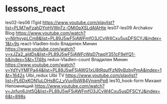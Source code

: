 # lessons_react
les02-les06         ITgid             https://www.youtube.com/playlist?list=PLM7wFzahDYnHVWnTz-OMi0pXSLdAlAHte
les07-les09         Archakov Blog     https://www.youtube.com/watch?v=NlrhyypLCm8&list=PL89J5wF5jAWFmfO3JCvW4Cxu5usDFSCYJ&index=1&t=9s
react-Vladlen-todo  Владилен Минин    https://www.youtube.com/watch?v=xJZa2_aldDs&list=PL89J5wF5jAWFcWqD7twpY351cF9eYQ1-b&index=5&t=1748s
redux-Vladlen-count Владилен Минин    https://www.youtube.com/watch?v=YdYyYMFPa44&list=PL89J5wF5jAWG1xU8tRqufFzN9vBzbyPmA&index=1&t=1642s
Ulbi_redux          Ulbi TV           https://www.youtube.com/playlist?list=PL6DxKON1uLOHsBCJ_vVuvRsW84VnqmPp6
les10_hook-form     Михаил Непомнящий https://www.youtube.com/watch?v=Jxfun6Jnt5Q&list=PL89J5wF5jAWFmfO3JCvW4Cxu5usDFSCYJ&index=6&t=898s
